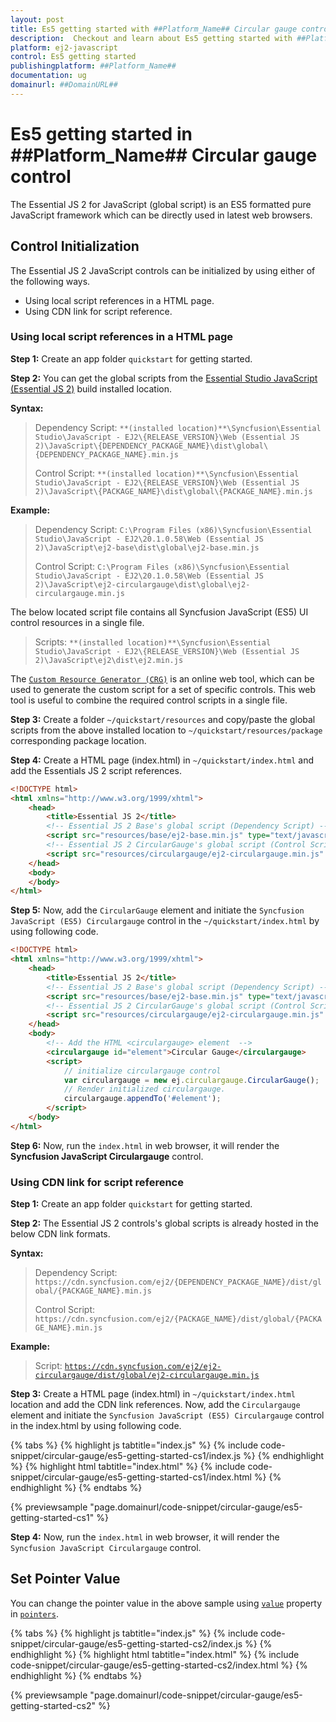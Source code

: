```yaml
---
layout: post
title: Es5 getting started with ##Platform_Name## Circular gauge control | Syncfusion
description:  Checkout and learn about Es5 getting started with ##Platform_Name## Circular gauge control of Syncfusion Essential JS 2 and more details.
platform: ej2-javascript
control: Es5 getting started 
publishingplatform: ##Platform_Name##
documentation: ug
domainurl: ##DomainURL##
---
```


# Es5 getting started in ##Platform_Name## Circular gauge control

The Essential JS 2 for JavaScript (global script) is an ES5 formatted pure JavaScript framework which can be directly used in latest web browsers.

## Control Initialization

The Essential JS 2 JavaScript controls can be initialized by using either of the following ways.

* Using local script references in a HTML page.
* Using CDN link for script reference.

### Using local script references in a HTML page

**Step 1:** Create an app folder `quickstart` for getting started.

**Step 2:** You can get the global scripts from the [Essential Studio JavaScript (Essential JS 2)](https://www.syncfusion.com/downloads/essential-js2) build installed location.

**Syntax:**
> Dependency Script: `**(installed location)**\Syncfusion\Essential Studio\JavaScript - EJ2\{RELEASE_VERSION}\Web (Essential JS 2)\JavaScript\{DEPENDENCY_PACKAGE_NAME}\dist\global\{DEPENDENCY_PACKAGE_NAME}.min.js`
>
> Control Script: `**(installed location)**\Syncfusion\Essential Studio\JavaScript - EJ2\{RELEASE_VERSION}\Web (Essential JS 2)\JavaScript\{PACKAGE_NAME}\dist\global\{PACKAGE_NAME}.min.js`

**Example:**
> Dependency Script: `C:\Program Files (x86)\Syncfusion\Essential Studio\JavaScript - EJ2\20.1.0.58\Web (Essential JS 2)\JavaScript\ej2-base\dist\global\ej2-base.min.js`
>
> Control Script: `C:\Program Files (x86)\Syncfusion\Essential Studio\JavaScript - EJ2\20.1.0.58\Web (Essential JS 2)\JavaScript\ej2-circulargauge\dist\global\ej2-circulargauge.min.js`

The below located script file contains all Syncfusion JavaScript (ES5) UI control resources in a single file.

> Scripts: `**(installed location)**\Syncfusion\Essential Studio\JavaScript - EJ2\{RELEASE_VERSION}\Web (Essential JS 2)\JavaScript\ej2\dist\ej2.min.js`

The [`Custom Resource Generator (CRG)`](https://crg.syncfusion.com/) is an online web tool, which can be used to generate the custom script for a set of specific controls. This web tool is useful to combine the required control scripts in a single file.

**Step 3:** Create a folder `~/quickstart/resources` and copy/paste the global scripts from the above installed location to `~/quickstart/resources/package` corresponding package location.

**Step 4:** Create a HTML page (index.html) in `~/quickstart/index.html` and add the Essentials JS 2 script references.

```html
<!DOCTYPE html>
<html xmlns="http://www.w3.org/1999/xhtml">
    <head>
        <title>Essential JS 2</title>
        <!-- Essential JS 2 Base's global script (Dependency Script) -->
        <script src="resources/base/ej2-base.min.js" type="text/javascript"></script>
        <!-- Essential JS 2 CircularGauge's global script (Control Script) -->
        <script src="resources/circulargauge/ej2-circulargauge.min.js" type="text/javascript"></script>
    </head>
    <body>
    </body>
</html>
```

**Step 5:** Now, add the `CircularGauge` element and initiate the `Syncfusion JavaScript (ES5) Circulargauge` control in the `~/quickstart/index.html` by using following code.

```html
<!DOCTYPE html>
<html xmlns="http://www.w3.org/1999/xhtml">
    <head>
        <title>Essential JS 2</title>
        <!-- Essential JS 2 Base's global script (Dependency Script) -->
        <script src="resources/base/ej2-base.min.js" type="text/javascript"></script>
        <!-- Essential JS 2 CircularGauge's global script (Control Script) -->
        <script src="resources/circulargauge/ej2-circulargauge.min.js" type="text/javascript"></script>
    </head>
    <body>
        <!-- Add the HTML <circulargauge> element  -->
        <circulargauge id="element">Circular Gauge</circulargauge>
        <script>
            // initialize circulargauge control
            var circulargauge = new ej.circulargauge.CircularGauge();
            // Render initialized circulargauge.
            circulargauge.appendTo('#element');
        </script>
    </body>
</html>
```

**Step 6:** Now, run the `index.html` in web browser, it will render the **Syncfusion JavaScript Circulargauge** control.

### Using CDN link for script reference

**Step 1:** Create an app folder `quickstart` for getting started.

**Step 2:** The Essential JS 2 controls's global scripts is already hosted in the below CDN link formats.

**Syntax:**
> Dependency Script: `https://cdn.syncfusion.com/ej2/{DEPENDENCY_PACKAGE_NAME}/dist/global/{PACKAGE_NAME}.min.js`
>
> Control Script: `https://cdn.syncfusion.com/ej2/{PACKAGE_NAME}/dist/global/{PACKAGE_NAME}.min.js`

**Example:**
> Script: [`https://cdn.syncfusion.com/ej2/ej2-circulargauge/dist/global/ej2-circulargauge.min.js`](https://cdn.syncfusion.com/ej2/ej2-circulargauge/dist/global/ej2-circulargauge.min.js)

**Step 3:** Create a HTML page (index.html) in `~/quickstart/index.html` location and add the CDN link references. Now, add the `Circulargauge` element and initiate the `Syncfusion JavaScript (ES5) Circulargauge` control in the index.html by using following code.

{% tabs %}
{% highlight js tabtitle="index.js" %}
{% include code-snippet/circular-gauge/es5-getting-started-cs1/index.js %}
{% endhighlight %}
{% highlight html tabtitle="index.html" %}
{% include code-snippet/circular-gauge/es5-getting-started-cs1/index.html %}
{% endhighlight %}
{% endtabs %}
        
{% previewsample "page.domainurl/code-snippet/circular-gauge/es5-getting-started-cs1" %}

**Step 4:** Now, run the `index.html` in web browser, it will render the `Syncfusion JavaScript Circulargauge` control.

## Set Pointer Value

You can change the pointer value in the above sample using [`value`](../api/circular-gauge/pointer/#value-number) property in [`pointers`](../api/circular-gauge/pointer).

{% tabs %}
{% highlight js tabtitle="index.js" %}
{% include code-snippet/circular-gauge/es5-getting-started-cs2/index.js %}
{% endhighlight %}
{% highlight html tabtitle="index.html" %}
{% include code-snippet/circular-gauge/es5-getting-started-cs2/index.html %}
{% endhighlight %}
{% endtabs %}
        
{% previewsample "page.domainurl/code-snippet/circular-gauge/es5-getting-started-cs2" %}